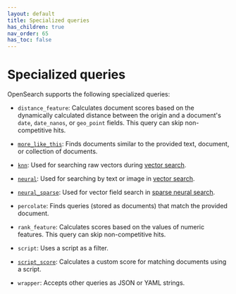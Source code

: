 ```yaml
---
layout: default
title: Specialized queries
has_children: true
nav_order: 65
has_toc: false
---
```


# Specialized queries

OpenSearch supports the following specialized queries:

- `distance_feature`: Calculates document scores based on the dynamically calculated distance between the origin and a document's `date`, `date_nanos`, or `geo_point` fields. This query can skip non-competitive hits.

- [`more_like_this`]({{site.url}}{{site.baseurl}}/query-dsl/specialized/more-like-this/): Finds documents similar to the provided text, document, or collection of documents.

- [`knn`]({{site.url}}{{site.baseurl}}/query-dsl/specialized/k-nn/): Used for searching raw vectors during [vector search]({{site.url}}{{site.baseurl}}/vector-search/).

- [`neural`]({{site.url}}{{site.baseurl}}/query-dsl/specialized/neural/): Used for searching by text or image in [vector search]({{site.url}}{{site.baseurl}}/search-plugins/neural-search/).

- [`neural_sparse`]({{site.url}}{{site.baseurl}}/query-dsl/specialized/neural-sparse/): Used for vector field search in [sparse neural search]({{site.url}}{{site.baseurl}}/search-plugins/neural-sparse-search/).

- `percolate`: Finds queries (stored as documents) that match the provided document.

- `rank_feature`: Calculates scores based on the values of numeric features. This query can skip non-competitive hits.

- `script`: Uses a script as a filter.

- [`script_score`]({{site.url}}{{site.baseurl}}/query-dsl/specialized/script-score/): Calculates a custom score for matching documents using a script.

- `wrapper`: Accepts other queries as JSON or YAML strings.
